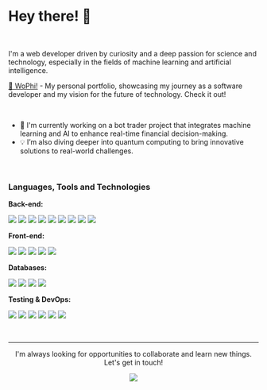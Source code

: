 # Hey there! 👋 
<br>

<p>I'm a web developer driven by curiosity and a deep passion for science and technology, especially in the fields of machine learning and artificial intelligence.</p>
<p><a href="https://wophi.be">🌻 WoPhi!</a> - My personal portfolio, showcasing my journey as a software developer and my vision for the future of technology. Check it out!</p>
<br>

<ul>
  <li>🔭 I'm currently working on a bot trader project that integrates machine learning and AI to enhance real-time financial decision-making.</li>
  <li>💡 I’m also diving deeper into quantum computing to bring innovative solutions to real-world challenges.</li>
</ul>
<br>

### Languages, Tools and Technologies

**Back-end:**
<p>
  <img src="https://img.shields.io/badge/Node.js-339933?style=for-the-badge&logo=nodedotjs&logoColor=white">
  <img src="https://img.shields.io/badge/TypeScript-007ACC?style=for-the-badge&logo=typescript&logoColor=white">
  <img src="https://img.shields.io/badge/nestjs-E0234E?style=for-the-badge&logo=nestjs&logoColor=white">
  <img src="https://img.shields.io/badge/Prisma-3982CE?style=for-the-badge&logo=Prisma&logoColor=white">
  <img src="https://img.shields.io/badge/Express.js-000000?style=for-the-badge&logo=express&logoColor=white">
  <img src="https://img.shields.io/badge/Sequelize-52B0E7?style=for-the-badge&logo=Sequelize&logoColor=white">
  <img src="https://img.shields.io/badge/typeorm-FE0803?style=for-the-badge&logo=typeorm&logoColor=white">
  <img src="https://img.shields.io/badge/Python-FFD43B?style=for-the-badge&logo=python&logoColor=blue">
  <img src="https://img.shields.io/badge/Flask-000000?style=for-the-badge&logo=flask&logoColor=white">
</p>

**Front-end:**
<p>
  <img src="https://img.shields.io/badge/React-20232A?style=for-the-badge&logo=react&logoColor=61DAFB">
  <img src="https://img.shields.io/badge/React_Router-CA4245?style=for-the-badge&logo=react-router&logoColor=white">
  <img src="https://img.shields.io/badge/JavaScript-323330?style=for-the-badge&logo=javascript&logoColor=F7DF1E">
  <img src="https://img.shields.io/badge/HTML5-E34F26?style=for-the-badge&logo=html5&logoColor=white">
  <img src="https://img.shields.io/badge/CSS3-1572B6?style=for-the-badge&logo=css3&logoColor=white">
</p>

**Databases:**
<p>
  <img src="https://img.shields.io/badge/MySQL-00000F?style=for-the-badge&logo=mysql&logoColor=white">
  <img src="https://img.shields.io/badge/MongoDB-white?style=for-the-badge&logo=mongodb&logoColor=4EA94B">
  <img src="https://img.shields.io/badge/PostgreSQL-316192?style=for-the-badge&logo=postgresql&logoColor=white">
  <img src="https://img.shields.io/badge/redis-%23DD0031.svg?&style=for-the-badge&logo=redis&logoColor=white">
</p>

**Testing & DevOps:**
<p>
  <img src="https://img.shields.io/badge/Jest-C21325?style=for-the-badge&logo=jest&logoColor=white">
  <img src="https://img.shields.io/badge/Mocha-8D6748?style=for-the-badge&logo=Mocha&logoColor=white">
  <img src="https://img.shields.io/badge/chai-A30701?style=for-the-badge&logo=chai&logoColor=white">
  <img src="https://img.shields.io/badge/Docker-2CA5E0?style=for-the-badge&logo=docker&logoColor=white">
  <img src="https://img.shields.io/badge/GitHub_Actions-2088FF?style=for-the-badge&logo=github-actions&logoColor=white">
  <img src="https://img.shields.io/badge/Amazon_AWS-FF9900?style=for-the-badge&logo=amazonaws&logoColor=white">
</p>
<br>

___

<p align="center">I'm always looking for opportunities to collaborate and learn new things. Let's get in touch!</p>
<p align="center">
  <a href="https://www.linkedin.com/in/rafittu/"> <img src="https://img.shields.io/badge/Rafael%20Ribeiro-blue??style=flat&logo=linkedin&labelColor=blue"> </a>
</p>



<!--
**rafittu/rafittu** is a ✨ _special_ ✨ repository because its `README.md` (this file) appears on your GitHub profile.

Ideas to get you started:

- 🔭 I’m currently working on ...
- 🌱 I’m currently learning ...
- 👯 I’m looking to collaborate on ...
- 🤔 I’m looking for help with ...
- 💬 Ask me about ...
- 📫 How to reach me: ...
- ⚡ Fun fact: ...

E começou assim:
-->
